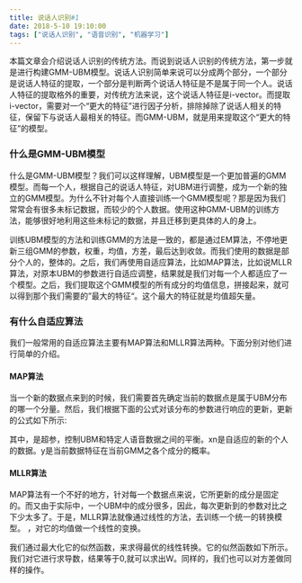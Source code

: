 ```yaml
---
title: 说话人识别#1
date: 2018-5-10 19:10:00
tags: ["说话人识别", "语音识别", "机器学习"]
---
```

本篇文章会介绍说话人识别的传统方法。而说到说话人识别的传统方法，第一步就是进行构建GMM-UBM模型。说话人识别简单来说可以分成两个部分，一个部分是说话人特征的提取，一个部分是判断两个说话人特征是不是属于同一个人。说话人特征的提取格外的重要，对传统方法来说，这个说话人特征是i-vector。而提取i-vector，需要对一个“更大的特征”进行因子分析，排除掉除了说话人相关的特征，保留下与说话人最相关的特征。而GMM-UBM，就是用来提取这个“更大的特征”的模型。

### 什么是GMM-UBM模型

什么是GMM-UBM模型？我们可以这样理解，UBM模型是一个更加普遍的GMM模型。而每一个人，根据自己的说话人特征，对UBM进行调整，成为一个新的独立的GMM模型。为什么不针对每个人直接训练一个GMM模型呢？那是因为我们常常会有很多未标记数据，而较少的个人数据。使用这种GMM-UBM的训练方法，能够很好地利用这些未标记的数据，并且迁移到更具体的人的身上。

训练UBM模型的方法和训练GMM的方法是一致的，都是通过EM算法，不停地更新三组GMM的参数，权重，均值，方差，最后达到收敛。而我们使用的数据是部分个人的，整体的。之后，我们再使用自适应算法，比如MAP算法，比如说MLLR算法，对原本UBM的参数进行自适应调整，结果就是我们对每一个人都适应了一个模型。之后，我们提取这个GMM模型的所有成分的均值信息，拼接起来，就可以得到那个我们需要的”最大的特征“。这个最大的特征就是均值超矢量。


### 有什么自适应算法

我们一般常用的自适应算法主要有MAP算法和MLLR算法两种。下面分别对他们进行简单的介绍。

#### MAP算法

当一个新的数据点来到的时候，我们需要首先确定当前的数据点是属于UBM分布的哪一个分量。然后，我们根据下面的公式对该分布的参数进行响应的更新，更新的公式如下所示:

其中，是超参，控制UBM和特定人语音数据之间的平衡。xn是自适应的新的个人的数据。y是当前数据特征在当前GMM之各个成分的概率。

#### MLLR算法

MAP算法有一个不好的地方，针对每一个数据点来说，它所更新的成分是固定的。而又由于实际中，一个UBM中的成分很多，因此，每次更新到的参数对比之下少太多了。于是，MLLR算法就像通过线性的方法，去训练一个统一的转换模型。
，对它的均值做一个线性的变换。

我们通过最大化它的似然函数，来求得最优的线性转换。它的似然函数如下所示。我们对它进行求导数，结果等于0,就可以求出W。同样的，我们也可以对方差做同样的操作。
